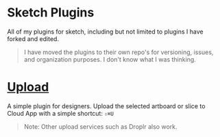 Sketch Plugins
==============

All of my plugins for sketch, including but not limited to plugins I have forked and edited.

> I have moved the plugins to their own repo's for versioning, issues, and organization purposes. I don't know what I was thinking.

# [Upload](https://github.com/jelias/sketch-plugins/tree/master/sketch-upload)

A simple plugin for designers. Upload the selected artboard or slice to Cloud App with a simple shortcut: `⇧⌘U`

>Note: Other upload services such as Droplr also work.
